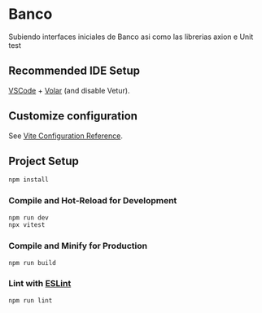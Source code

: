 # Banco

Subiendo interfaces iniciales de Banco asi como las librerias axion e Unit test

## Recommended IDE Setup

[VSCode](https://code.visualstudio.com/) + [Volar](https://marketplace.visualstudio.com/items?itemName=Vue.volar) (and disable Vetur).

## Customize configuration

See [Vite Configuration Reference](https://vite.dev/config/).

## Project Setup

```sh
npm install
```

### Compile and Hot-Reload for Development

```sh
npm run dev
npx vitest

```

### Compile and Minify for Production

```sh
npm run build
```

### Lint with [ESLint](https://eslint.org/)

```sh
npm run lint
```
